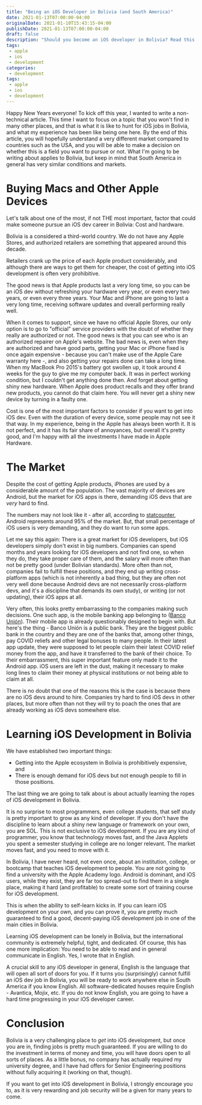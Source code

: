 ```yaml
---
title: "Being an iOS Developer in Bolivia (and South America)"
date: 2021-01-13T07:00:00-04:00
originalDate: 2021-01-10T15:43:15-04:00
publishDate: 2021-01-13T07:00:00-04:00
draft: false
description: "Should you become an iOS developer in Bolivia? Read this post to find out."
tags:
 - apple
 - ios
 - development
categories:
 - development
tags:
 - apple
 - ios
 - development
---
```


Happy New Years everyone! To kick off this year, I wanted to write a non-technical article. This time I want to focus on a topic that you won't find in many other places, and that is what it is like to hunt for iOS jobs in Bolivia, and what my experience has been like being one here. By the end of this article, you will hopefully understand a very different market compared to countries such as the USA, and you will be able to make a decision on whether this is a field you want to pursue or not. What I'm going to be writing about applies to Bolivia, but keep in mind that South America in general has very similar conditions and markets.

# Buying Macs and Other Apple Devices

Let's talk about one of the most, if not THE most important, factor that could make someone pursue an iOS dev career in Bolivia: Cost and hardware.

Bolivia is a considered a third-world country. We do not have any Apple Stores, and authorized retailers are something that appeared around this decade.

Retailers crank up the price of each Apple product considerably, and although there are ways to get them for cheaper, the cost of getting into iOS development is often very prohibitive.

The good news is that Apple products last a very long time, so you can be an iOS dev without refreshing your hardware very year, or even every two years, or even every three years. Your Mac and iPhone are going to last a very long time, receiving software updates and overall performing really well.

When it comes to support, since we have no official Apple Stores, our only option is to go to "official" service providers with the doubt of whether they really are authorized or not. The good news is that you can see who is an authorized repairer on Apple's website. The bad news is, even when they are authorized and have good parts, getting your Mac or iPhone fixed is once again expensive - because you can't make use of the Apple Care warranty here -, and also getting your repairs done can take a long time. When my MacBook Pro 2015's battery got swollen up, it took around 4 weeks for the guy to give me my computer back. It was in perfect working condition, but I couldn't get anything done then. And forget about getting shiny new hardware. When Apple does product recalls and they offer brand new products, you cannot do that claim here. You will never get a shiny new device by turning in a faulty one.

Cost is one of the most important factors to consider if you want to get into iOS dev. Even with the duration of every device, some people may not see it that way. In my experience, being in the Apple has always been worth it. It is not perfect, and it has its fair share of annoyances, but overall it's pretty good, and I'm happy with all the investments I have made in Apple Hardware.

# The Market

Despite the cost of getting Apple products, iPhones are used by a considerable amount of the population. The vast majority of devices are Android, but the market for iOS apps is there, demanding iOS devs that are *very* hard to find.

The numbers may not look like it - after all, according to [statcounter](https://gs.statcounter.com/os-market-share/mobile/bolivia), Android represents around 95% of the market. But, that small percentage of iOS users is very demanding, and they do want to run some apps.

Let me say this again: There is a great market for iOS developers, but iOS developers simply don't exist in big numbers. Companies can spend months and years looking for iOS developers and not find one, so when they do, they take proper care of them, and the salary will more often than not be pretty good (under Bolivian standards). More often than not, companies fail to fulfill these positions, and they end up writing cross-platform apps (which is not inherently a bad thing, but they are often not very well done because Android devs are not necessarily cross-platform devs, and it's a discipline that demands its own study), or writing (or not updating), their iOS apps at all.

Very often, this looks pretty embarrassing to the companies making such decisions. One such app, is the mobile banking app belonging to ([Banco Unión](https://bancounion.com.bo/)). Their mobile app is already questionably designed to begin with. But here's the thing - Banco Unión is a public bank. They are the biggest public bank in the country and they are one of the banks that, among other things, pay COVID reliefs and other legal bonuses to many people. In their latest app update, they were supposed to let people claim their latest COVID relief money from the app, and have it transferred to the bank of their choice. To their embarrassment, this super important feature only made it to the Android app. iOS users are left in the dust, making it necessary to make long lines to claim their money at physical institutions or not being able to claim at all.

There is no doubt that one of the reasons this is the case is because there are no iOS devs around to hire. Companies try hard to find iOS devs in other places, but more often than not they will try to poach the ones that are already working as iOS devs somewhere else.

# Learning iOS Development in Bolivia

We have established two important things:

* Getting into the Apple ecosystem in Bolivia is prohibitively expensive, and
* There is enough demand for iOS devs but not enough people to fill in those positions.

The last thing we are going to talk about is about actually learning the ropes of iOS development in Bolivia.

It is no surprise to most programmers, even college students, that self study is pretty important to grow as any kind of developer. If you don't have the discipline to learn about a shiny new language or framework on your own, you are SOL. This is not exclusive to iOS development. If you are any kind of programmer, you know that technology moves fast, and the Java Applets you spent a semester studying in college are no longer relevant. The market moves fast, and you need to move with it.

In Bolivia, I have never heard, not even once, about an institution, college, or bootcamp that teaches iOS development to people. You are not going to find a university with the Apple Academy logo. Android is dominant, and iOS users, while they exist, they are far too spread-out to find them in a single place, making it hard (and profitable) to create some sort of training course for iOS development.

This is when the ability to self-learn kicks in. If you can learn iOS development on your own, and you can prove it, you are pretty much guaranteed to find a good, decent-paying iOS development job in one of the main cities in Bolivia.

Learning iOS development can be lonely in Bolivia, but the international community is extremely helpful, tight, and dedicated. Of course, this has one more implication: You need to be able to read and in general communicate in English. Yes, I wrote that in English.

A crucial skill to any iOS developer in general, English is the language that will open all sort of doors for you. If it turns you (surprisingly) cannot fulfill an iOS dev job in Bolivia, you will be ready to work anywhere else in South America if you know English. All software-dedicated houses require English - Avantica, Mojix, etc. If you do not know English, you are going to have a hard time progressing in your iOS developer career.

# Conclusion

Bolivia is a very challenging place to *get* into iOS development, but once you are in, finding jobs is pretty much guaranteed. If you are willing to do the investment in terms of money and time, you will have doors open to all sorts of places. As a little bonus, no company has actually required my university degree, and I have had offers for Senior Engineering positions without fully acquiring it (working on that, though).

If you want to get into iOS development in Bolivia, I strongly encourage you to, as it is very rewarding and job security will be a given for many years to come.

